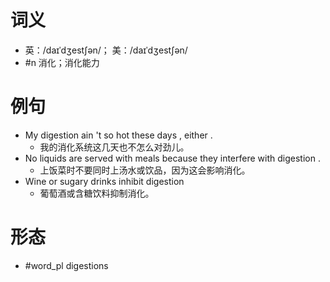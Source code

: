 # 词义
- 英：/daɪˈdʒestʃən/； 美：/daɪˈdʒestʃən/
- #n 消化；消化能力
# 例句
- My digestion ain 't so hot these days , either .
	- 我的消化系统这几天也不怎么对劲儿。
- No liquids are served with meals because they interfere with digestion .
	- 上饭菜时不要同时上汤水或饮品，因为这会影响消化。
- Wine or sugary drinks inhibit digestion
	- 葡萄酒或含糖饮料抑制消化。
# 形态
- #word_pl digestions
